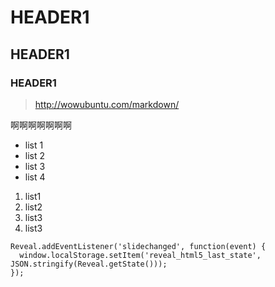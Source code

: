 # HEADER1
## HEADER1
### HEADER1

> http://wowubuntu.com/markdown/

啊啊啊啊啊啊啊

- list 1
- list 2
- list 3
- list 4

1. list1
1. list2
1. list3
3. list3

```
Reveal.addEventListener('slidechanged', function(event) {
  window.localStorage.setItem('reveal_html5_last_state', JSON.stringify(Reveal.getState()));
});
```